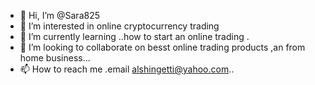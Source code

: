 - 👋 Hi, I’m @Sara825
- 👀 I’m interested in  online cryptocurrency trading
- 🌱 I’m currently learning ..how to start an online trading .
- 💞️ I’m looking to collaborate on besst online trading products ,an from home business...
- 📫 How to reach me .email alshingetti@yahoo.com..

<!---
Sara825/Sara825 is a ✨ special ✨ repository because its `README.md` (this file) appears on your GitHub profile.
You can click the Preview link to take a look at your changes.
--->
